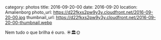 category: photos 
title: 2016-09-20-00
date: 2016-09-20
location: Amalienborg
photo_url: https://d22fkxs2pw9y3y.cloudfront.net/2016-09-20-00.jpg
thumbnail_url: https://d22fkxs2pw9y3y.cloudfront.net/2016-09-20-00-thumbnail.webp

Nem tudo o que brilha é ouro. ☀️🏛🌞           